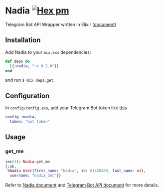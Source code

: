 Nadia [![Hex pm](https://img.shields.io/hexpm/v/nadia.svg)](https://hex.pm/packages/nadia)
=====

Telegram Bot API Wrapper written in Elixir ([document](https://hex.pm/nadia))

## Installation
Add Nadia to your `mix.exs` dependencies:

```elixir
def deps do
  [{:nadia, "~> 0.2.0"}]
end
```
and run `$ mix deps.get`.

## Configuration

In `config/config.exs`, add your Telegram Bot token like [this](config/config.exs.example)

```elixir
config :nadia,
  token: "bot token"
```

## Usage

### get_me

```elixir
iex(1)> Nadia.get_me
{:ok,
 %Nadia.User{first_name: "Nadia", id: 81420469, last_name: nil,
  username: "nadia_bot"}}
```

Refer to [Nadia document](https://hex.pm/nadia) and [Telegram Bot API document](https://core.telegram.org/bots/api) for more details.
